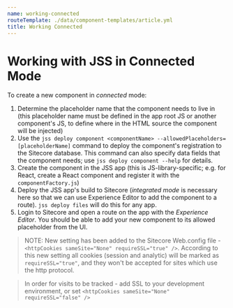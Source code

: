 ```yaml
---
name: working-connected
routeTemplate: ./data/component-templates/article.yml
title: Working Connected
---
```

# Working with JSS in Connected Mode

To create a new component in _connected_ mode:

1. Determine the placeholder name that the component needs to live in (this placeholder name must be defined in the app root JS or another component's JS, to define where in the HTML source the component will be injected)
1. Use the `jss deploy component <componentName> --allowedPlaceholders=[placeholderName]` command to deploy the component's registration to the Sitecore database. This command can also specify data fields that the component needs; use `jss deploy component --help` for details.
1. Create the component in the JSS app (this is JS-library-specific; e.g. for React, create a React component and register it with the `componentFactory.js`)
1. Deploy the JSS app's build to Sitecore (_integrated mode_ is necessary here so that we can use Experience Editor to add the component to a route). `jss deploy files` will do this for any app.
1. Login to Sitecore and open a route on the app with the _Experience Editor_. You should be able to add your new component to its allowed placeholder from the UI.
> NOTE: New setting has been added to the Sitecore Web.config file - `<httpCookies sameSite="None" requireSSL="true" />`. According to this new setting all cookies (session and analytic) will be marked as `requireSSL="true"`, and they won't be accepted for sites which use the http protocol.

> In order for visits to be tracked - add SSL to your development environment, or set `<httpCookies sameSite="None" requireSSL="false" />`